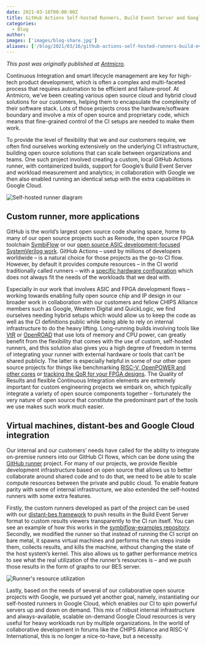 ```yaml
---
date: 2021-03-16T00:00:00Z
title: GitHub Actions Self-hosted Runners, Build Event Server and Google Cloud
categories:
  - Blog
author:
images: ['images/blog-share.jpg']
aliases: ['/blog/2021/03/16/github-actions-self-hosted-runners-build-event-server-and-google-cloud/']
---
```


*This post was originally published at [Antmicro](https://antmicro.com/blog/2021/03/github-actions-self-hosted-runners/).*

Continuous Integration and smart lifecycle management are key for high-tech product development, which is often a complex and multi-faceted process that requires automation to be efficient and failure-proof. At Antmicro, we’ve been creating various open source cloud and hybrid cloud solutions for our customers, helping them to encapsulate the complexity of their software stack. Lots of those projects cross the hardware/software boundary and involve a mix of open source and proprietary code, which means that fine-grained control of the CI setups are needed to make them work.

To provide the level of flexibility that we and our customers require, we often find ourselves working extensively on the underlying CI infrastructure, building open source solutions that can scale between organizations and teams. One such project involved creating a custom, local GitHub Actions runner, with containerized builds, support for Google’s Build Event Server and workload measurement and analytics; in collaboration with Google we then also enabled running an identical setup with the extra capabilities in Google Cloud.

![Self-hosted runner diagram](self-hosted-runners.png)

## Custom runner, more applications

GitHub is the world’s largest open source code sharing space, home to many of our open source projects such as Renode, the open source FPGA toolchain [SymbiFlow](https://github.com/SymbiFlow) or our [open source ASIC development-focused SystemVerilog work](https://antmicro.com/blog/2020/12/ibex-support-in-verilator-yosys-via-uhdm-surelog/). GitHub Actions – used by millions of developers worldwide – is a natural choice for those projects as the go-to CI flow. However, by default it provides compute resources – in the CI world traditionally called runners – with a [specific hardware configuration](https://docs.github.com/en/actions/using-github-hosted-runners/about-github-hosted-runners#supported-runners-and-hardware-resources) which does not always fit the needs of the workloads that we deal with.

Especially in our work that involves ASIC and FPGA development flows – working towards enabling fully open source chip and IP design in our broader work in collaboration with our customers and fellow CHIPS Alliance members such as Google, Western Digital and QuickLogic, we find ourselves needing hybrid setups which would allow us to keep the code as well as the CI definitions public while being able to rely on internal infrastructure to do the heavy lifting. Long-running builds involving tools like [VtR](https://verilogtorouting.org/) or [OpenROAD](https://github.com/The-OpenROAD-Project/OpenROAD) that use lots of memory and CPU power, can greatly benefit from the flexibility that comes with the use of custom, self-hosted runners, and this solution also gives you a high degree of freedom in terms of integrating your runner with external hardware or tools that can’t be shared publicly. The latter is especially helpful in some of our other open source projects for things like benchmarking [RISC-V, OpenPOWER and other cores](https://antmicro.com/blog/2020/09/automatic-cpu-testing-with-embench/) or [tracking the QoR for your FPGA designs](https://github.com/SymbiFlow/fpga-tool-perf). The Quality of Results and flexible Continuous Integration elements are extremely important for custom engineering projects we embark on, which typically integrate a variety of open source components together – fortunately the very nature of open source that constitute the predominant part of the tools we use makes such work much easier.

## Virtual machines, distant-bes and Google Cloud integration

Our internal and our customers’ needs have called for the ability to integrate on-premise runners into our GitHub CI flows, which can be done using the [GitHub runner](https://github.com/actions/runner) project. For many of our projects, we provide flexible development infrastructure based on open source that allows us to better collaborate around shared code and to do that, we need to be able to scale compute resources between the private and public cloud. To enable feature parity with some of internal infrastructure, we also extended the self-hosted runners with some extra features.

Firstly, the custom runners developed as part of the project can be used with our [distant-bes framework](https://antmicro.com/blog/2021/01/viewing-sharing-test-results-with-distant-bes-client/) to push results in the Build Event Server format to custom results viewers transparently to the CI run itself. You can see an example of how this works in the [symbiflow-examples repository](https://github.com/chipsalliance/f4pga-examples). Secondly, we modified the runner so that instead of running the CI script on bare metal, it spawns virtual machines and performs the run steps inside them, collects results, and kills the machine, without changing the state of the host system’s kernel. This also allows us to gather performance metrics to see what the real utilization of the runner’s resources is – and we push those results in the form of graphs to our BES server.

![Runner's resource utilization](resource-usage.png)

Lastly, based on the needs of several of our collaborative open source projects with Google, we pursued yet another goal, namely, instantiating our self-hosted runners in Google Cloud, which enables our CI to spin powerful servers up and down on demand. This mix of robust internal infrastructure and always-available, scalable on-demand Google Cloud resources is very useful for heavy workloads run by multiple organizations. In the world of collaborative development in forums like the CHIPS Alliance and RISC-V International, this is no longer a nice-to-have, but a necessity.